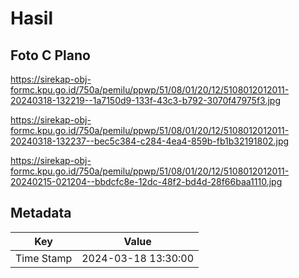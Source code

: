 # Hasil

## Foto C Plano

https://sirekap-obj-formc.kpu.go.id/750a/pemilu/ppwp/51/08/01/20/12/5108012012011-20240318-132219--1a7150d9-133f-43c3-b792-3070f47975f3.jpg

https://sirekap-obj-formc.kpu.go.id/750a/pemilu/ppwp/51/08/01/20/12/5108012012011-20240318-132237--bec5c384-c284-4ea4-859b-fb1b32191802.jpg

https://sirekap-obj-formc.kpu.go.id/750a/pemilu/ppwp/51/08/01/20/12/5108012012011-20240215-021204--bbdcfc8e-12dc-48f2-bd4d-28f66baa1110.jpg


## Metadata

| Key        | Value               |
| ---------- | ------------------- |
| Time Stamp | 2024-03-18 13:30:00 |



